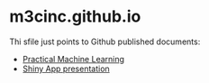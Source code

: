 # m3cinc.github.io

Thi sfile just points to Github published documents:

- [Practical Machine Learning](http://m3cinc.github.io/PML2.html)
- [Shiny App presentation](http://m3cinc.github.io/DataPre-Processor.html)
